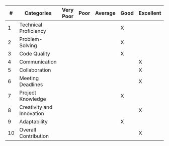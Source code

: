 | # | Categories                        | Very Poor | Poor | Average | Good | Excellent |
|---|-----------------------------------|-----------|------|---------|------|-----------|
| 1 | Technical Proficiency             |           |      |         |   X  |           |
| 2 | Problem-Solving                   |           |      |         |   X  |           |
| 3 | Code Quality                      |           |      |         |   X  |           |
| 4 | Communication                     |           |      |         |      |   X       |
| 5 | Collaboration                     |           |      |         |      |   X       |
| 6 | Meeting Deadlines                 |           |      |         |      |   X       |
| 7 | Project Knowledge                 |           |      |         |   X  |           |
| 8 | Creativity and Innovation         |           |      |         |      |   X       |
| 9 | Adaptability                      |           |      |         |   X  |           |
|10 | Overall Contribution              |           |      |         |      |   X       |
